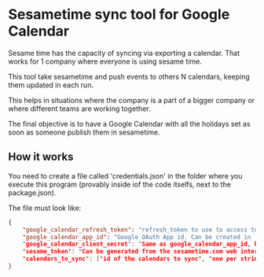 # Sesametime sync tool for Google Calendar

Sesame time has the capacity of syncing via exporting a calendar. That works for 1 company where everyone is using sesame time.

This tool take sesametime and push events to others N calendars, keeping them updated in each run.

This helps in situations where the company is a part of a bigger company or where different teams are working together.

The final objective is to have a Google Calendar with all the holidays set as soon as someone publish them in sesametime.

## How it works

You need to create a file called 'credentials.json' in the folder where you execute this program (provably inside iof the code itselfs, next to the package.json). 

The file must look like: 

```json
{
    "google_calendar_refresh_token": "refresh_token to use to access to google calndar API",
    "google_calendar_app_id": "Google OAuth App id. Can be created in  https://console.cloud.google.com/,
    "google_calendar_client_secret": "Same as google_calendar_app_id, but the OAuth secret",
    "sesame_token": "Can be generated from the sesametime.com web interface",
    "calendars_to_sync": ["id of the calendars to sync", "one per string in the array"]
}

```
